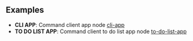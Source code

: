 ## Examples
- **CLI APP**:  Command client app node [cli-app](cli-app/app.js)
- **TO DO LIST APP**:  Command client to do list app node [to-do-list-app](to-do-list-app/app.js)
